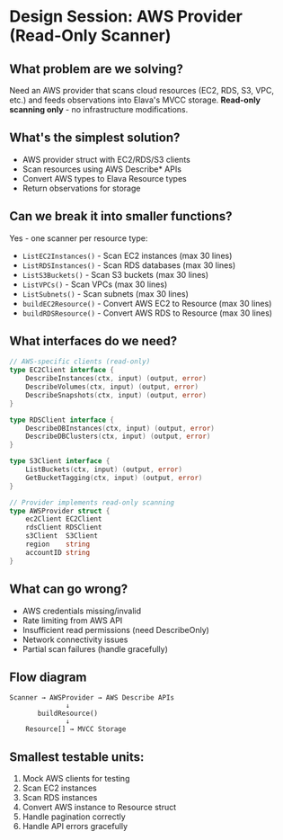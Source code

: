 # Design Session: AWS Provider (Read-Only Scanner)

## What problem are we solving?
Need an AWS provider that scans cloud resources (EC2, RDS, S3, VPC, etc.) and feeds observations into Elava's MVCC storage. **Read-only scanning only** - no infrastructure modifications.

## What's the simplest solution?
- AWS provider struct with EC2/RDS/S3 clients
- Scan resources using AWS Describe* APIs
- Convert AWS types to Elava Resource types
- Return observations for storage

## Can we break it into smaller functions?
Yes - one scanner per resource type:
- `ListEC2Instances()` - Scan EC2 instances (max 30 lines)
- `ListRDSInstances()` - Scan RDS databases (max 30 lines)
- `ListS3Buckets()` - Scan S3 buckets (max 30 lines)
- `ListVPCs()` - Scan VPCs (max 30 lines)
- `ListSubnets()` - Scan subnets (max 30 lines)
- `buildEC2Resource()` - Convert AWS EC2 to Resource (max 30 lines)
- `buildRDSResource()` - Convert AWS RDS to Resource (max 30 lines)

## What interfaces do we need?
```go
// AWS-specific clients (read-only)
type EC2Client interface {
    DescribeInstances(ctx, input) (output, error)
    DescribeVolumes(ctx, input) (output, error)
    DescribeSnapshots(ctx, input) (output, error)
}

type RDSClient interface {
    DescribeDBInstances(ctx, input) (output, error)
    DescribeDBClusters(ctx, input) (output, error)
}

type S3Client interface {
    ListBuckets(ctx, input) (output, error)
    GetBucketTagging(ctx, input) (output, error)
}

// Provider implements read-only scanning
type AWSProvider struct {
    ec2Client EC2Client
    rdsClient RDSClient
    s3Client  S3Client
    region    string
    accountID string
}
```

## What can go wrong?
- AWS credentials missing/invalid
- Rate limiting from AWS API
- Insufficient read permissions (need DescribeOnly)
- Network connectivity issues
- Partial scan failures (handle gracefully)

## Flow diagram
```
Scanner → AWSProvider → AWS Describe APIs
              ↓
       buildResource()
              ↓
    Resource[] → MVCC Storage
```

## Smallest testable units:
1. Mock AWS clients for testing
2. Scan EC2 instances
3. Scan RDS instances
4. Convert AWS instance to Resource struct
5. Handle pagination correctly
6. Handle API errors gracefully